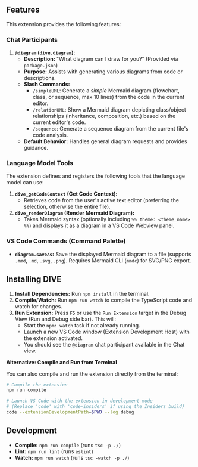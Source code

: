 ## Features

This extension provides the following features:

### Chat Participants

1.  **`@diagram` (`dive.diagram`):**
    *   **Description:** "What diagram can I draw for you?" (Provided via `package.json`)
    *   **Purpose:** Assists with generating various diagrams from code or descriptions.
    *   **Slash Commands:**
        *   `/simpleUML`: Generate a *simple* Mermaid diagram (flowchart, class, or sequence, max 10 lines) from the code in the current editor.
        *   `/relationUML`: Show a Mermaid diagram depicting class/object relationships (inheritance, composition, etc.) based on the current editor's code.
        *   `/sequence`: Generate a sequence diagram from the current file's code analysis.
    *   **Default Behavior:** Handles general diagram requests and provides guidance.

### Language Model Tools

The extension defines and registers the following tools that the language model can use:

1.  **`dive_getCodeContext` (Get Code Context):**
    *   Retrieves code from the user's active text editor (preferring the selection, otherwise the entire file).
2.  **`dive_renderDiagram` (Render Mermaid Diagram):**
    *   Takes Mermaid syntax (optionally including `%% theme: <theme_name> %%`) and displays it as a diagram in a VS Code Webview panel.

### VS Code Commands (Command Palette)

-   **`diagram.saveAs`:** Save the displayed Mermaid diagram to a file (supports `.mmd`, `.md`, `.svg`, `.png`). Requires Mermaid CLI (`mmdc`) for SVG/PNG export.

## Installing DIVE

1.  **Install Dependencies:** Run `npm install` in the terminal.
2.  **Compile/Watch:** Run `npm run watch` to compile the TypeScript code and watch for changes.
3.  **Run Extension:** Press `F5` or use the `Run Extension` target in the Debug View (Run and Debug side bar). This will:
    *   Start the `npm: watch` task if not already running.
    *   Launch a new VS Code window (Extension Development Host) with the extension activated.
    *   You should see the `@diagram` chat participant available in the Chat view.

**Alternative: Compile and Run from Terminal**

You can also compile and run the extension directly from the terminal:

```bash
# Compile the extension
npm run compile

# Launch VS Code with the extension in development mode
# (Replace 'code' with 'code-insiders' if using the Insiders build)
code --extensionDevelopmentPath=$PWD --log debug
```

## Development

-   **Compile:** `npm run compile` (runs `tsc -p ./`)
-   **Lint:** `npm run lint` (runs `eslint`)
-   **Watch:** `npm run watch` (runs `tsc -watch -p ./`)
